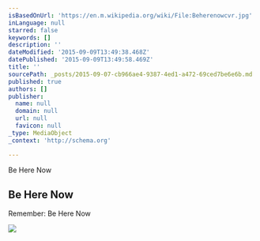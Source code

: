 ```yaml
---
isBasedOnUrl: 'https://en.m.wikipedia.org/wiki/File:Beherenowcvr.jpg'
inLanguage: null
starred: false
keywords: []
description: ''
dateModified: '2015-09-09T13:49:38.468Z'
datePublished: '2015-09-09T13:49:58.469Z'
title: ''
sourcePath: _posts/2015-09-07-cb966ae4-9387-4ed1-a472-69ced7be6e6b.md
published: true
authors: []
publisher:
  name: null
  domain: null
  url: null
  favicon: null
_type: MediaObject
_context: 'http://schema.org'

---
```

Be Here Now

<article style=""><h1>Be Here Now</h1><p>Remember: Be Here Now</p><img src="https://upload.wikimedia.org/wikipedia/en/c/c9/Beherenowcvr.jpg" /></article>
